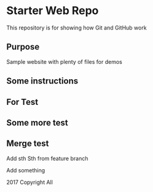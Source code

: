 # Starter Web Repo

This repository is for showing how Git and GitHub work

## Purpose

Sample website with plenty of files for demos

## Some instructions

## For Test 

## Some more test

## Merge test

Add sth
Sth from feature branch

Add something

2017 Copyright All